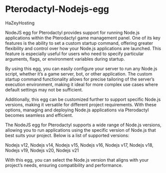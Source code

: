 # Pterodactyl-Nodejs-egg
HaZeyHosting 

NodeJS egg for Pterodactyl provides support for running Node.js applications within the Pterodactyl game management panel.
One of its key features is the ability to set a custom startup command, offering greater flexibility and control over how your Node.js applications are launched.
This feature is especially useful for users who need to specify particular arguments, flags, or environment variables during startup.

By using this egg, you can easily configure your server to run any Node.js script, whether it’s a game server, bot, or other application.
The custom startup command functionality allows for precise tailoring of the server’s execution environment, making it ideal for more complex use cases where default settings may not be sufficient.

Additionally, this egg can be customized further to support specific Node.js versions, making it versatile for different project requirements. With these options, managing and deploying Node.js applications via Pterodactyl becomes seamless and efficient.


The NodeJS egg for Pterodactyl supports a wide range of Node.js versions, allowing you to run applications using the specific version of Node.js that best suits your project. Below is a list of supported versions:

Nodejs v12, 
Nodejs v14, 
Nodejs v15, 
Nodejs v16, 
Nodejs v17, 
Nodejs v18, 
Nodejs v19, 
Nodejs v20, 
Nodejs v21

With this egg, you can select the Node.js version that aligns with your project’s needs, ensuring compatibility and performance.
